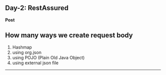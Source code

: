 **Day-2: RestAssured**
-------------------------  
**Post**

How many ways we create request body
------------------------- 
1) Hashmap
2) using org.json
3) using POJO (Plain Old Java Object)
4) using external json file
------------------------- 
